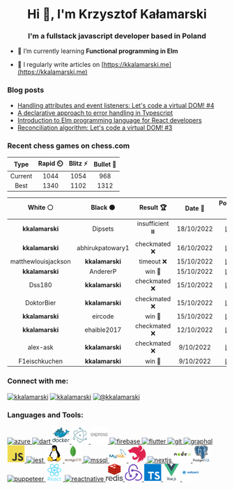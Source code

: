 <h1 align="center">Hi 👋, I'm Krzysztof Kałamarski</h1>
<h3 align="center">I'm a fullstack javascript developer based in Poland</h3>

- 🌱 I’m currently learning **Functional programming in Elm**

- 📝 I regularly write articles on [https://kkalamarski.me](https://kkalamarski.me)

### Blog posts
<!-- BLOG-POST-LIST:START -->
- [Handling attributes and event listeners: Let&#39;s code a virtual DOM! #4](https://kkalamarski.me/handling-attributes-and-event-listeners-lets-code-a-virtual-dom-4)
- [A declarative approach to error handling in Typescript](https://kkalamarski.me/a-declarative-approach-to-error-handling-in-typescript)
- [Introduction to Elm programming language for React developers](https://kkalamarski.me/introduction-to-elm-programming-language-for-react-developers)
- [Reconciliation algorithm: Let&#39;s code a virtual DOM! #3](https://kkalamarski.me/reconciliation-algorithm-lets-code-a-virtual-dom-3)
<!-- BLOG-POST-LIST:END -->

### Recent chess games on chess.com
<!--START_SECTION:chessStats-->
<!-- Automatically generated with https://github.com/Balastrong/chess-stats-action -->

| Type | Rapid ⏲️ | Blitz ⚡ | Bullet 🔫 |
|:---:|:---:|:---:|:---:|
| Current | 1044 | 1054 | 968 |
| Best | 1340 | 1102 | 1312 |

| White ⚪ | Black ⚫ | Result 🏆 | Date 📅 | Position 🗺️ | Type 🕕 |
|:---:|:---:|:---:|:---:|:---:|:---:|
| **kkalamarski** | Dipsets | insufficient ⏸️ | 18/10/2022 | <a href="http://www.ee.unb.ca/cgi-bin/tervo/fen.pl?select=8/8/8/8/8/K2k4/8/8 b - -">Link</a> | Blitz |
| **kkalamarski** | abhirukpatowary1 | checkmated ❌ | 16/10/2022 | <a href="http://www.ee.unb.ca/cgi-bin/tervo/fen.pl?select=rn4rk/ppp2p2/3b4/2Np4/3P4/3B4/PPP2n1P/4R1RK w - -">Link</a> | Bullet |
| matthewlouisjackson | **kkalamarski** | timeout ❌ | 15/10/2022 | <a href="http://www.ee.unb.ca/cgi-bin/tervo/fen.pl?select=8/5P1k/7p/3Q4/8/P2N4/1PP5/1K4R1 b - -">Link</a> | Bullet |
| **kkalamarski** | AndererP | win 🥇 | 15/10/2022 | <a href="http://www.ee.unb.ca/cgi-bin/tervo/fen.pl?select=r1b1k1nr/ppB1bppp/2n1p3/8/2NP4/2P1PN2/P4PPP/R2QKB1R b KQkq -">Link</a> | Bullet |
| Dss180 | **kkalamarski** | checkmated ❌ | 15/10/2022 | <a href="http://www.ee.unb.ca/cgi-bin/tervo/fen.pl?select=N1k1Q3/pb1p3p/1p6/2p1R3/8/1P6/Pq3PPP/4R1K1 b - -">Link</a> | Blitz |
| DoktorBier | **kkalamarski** | checkmated ❌ | 15/10/2022 | <a href="http://www.ee.unb.ca/cgi-bin/tervo/fen.pl?select=r2k3r/p2n1Npp/1p6/8/3p2n1/1P4P1/PB1P1PKP/2R1R3 b - -">Link</a> | Blitz |
| **kkalamarski** | eircode | win 🥇 | 15/10/2022 | <a href="http://www.ee.unb.ca/cgi-bin/tervo/fen.pl?select=4kb1r/pQ1p1ppp/1p2r3/8/2p2B2/6P1/PPP1PP1P/2KR3R b k -">Link</a> | Blitz |
| **kkalamarski** | ehaible2017 | checkmated ❌ | 12/10/2022 | <a href="http://www.ee.unb.ca/cgi-bin/tervo/fen.pl?select=6k1/6p1/1p2p3/5p2/1p2nP2/2n5/P5RP/3q2K1 w - -">Link</a> | Blitz |
| alex-ask | **kkalamarski** | checkmated ❌ | 9/10/2022 | <a href="http://www.ee.unb.ca/cgi-bin/tervo/fen.pl?select=k7/pQp5/5p2/1R6/5B2/3P2Pp/1PP4P/5RK1 b - -">Link</a> | Blitz |
| F1eischkuchen | **kkalamarski** | win 🥇 | 9/10/2022 | <a href="http://www.ee.unb.ca/cgi-bin/tervo/fen.pl?select=r4rk1/3b1ppp/2p2n2/p3N3/1p1qP3/8/1PP2KPP/RQ3B1R w - -">Link</a> | Blitz |

<!--END_SECTION:chessStats-->

<h3 align="left">Connect with me:</h3>
<p align="left">
<a href="https://twitter.com/kkalamarski" target="blank"><img align="center" src="https://raw.githubusercontent.com/rahuldkjain/github-profile-readme-generator/master/src/images/icons/Social/twitter.svg" alt="kkalamarski" height="30" width="40" /></a>
<a href="https://linkedin.com/in/kkalamarski" target="blank"><img align="center" src="https://raw.githubusercontent.com/rahuldkjain/github-profile-readme-generator/master/src/images/icons/Social/linked-in-alt.svg" alt="kkalamarski" height="30" width="40" /></a>
<a href="https://hashnode.com/@kkalamarski" target="blank"><img align="center" src="https://raw.githubusercontent.com/rahuldkjain/github-profile-readme-generator/master/src/images/icons/Social/hashnode.svg" alt="@kkalamarski" height="30" width="40" /></a>
</p>

<h3 align="left">Languages and Tools:</h3>
<p align="left"> <a href="https://azure.microsoft.com/en-in/" target="_blank" rel="noreferrer"> <img src="https://www.vectorlogo.zone/logos/microsoft_azure/microsoft_azure-icon.svg" alt="azure" width="40" height="40"/> </a> <a href="https://dart.dev" target="_blank" rel="noreferrer"> <img src="https://www.vectorlogo.zone/logos/dartlang/dartlang-icon.svg" alt="dart" width="40" height="40"/> </a> <a href="https://www.docker.com/" target="_blank" rel="noreferrer"> <img src="https://raw.githubusercontent.com/devicons/devicon/master/icons/docker/docker-original-wordmark.svg" alt="docker" width="40" height="40"/> </a> <a href="https://www.electronjs.org" target="_blank" rel="noreferrer"> <img src="https://raw.githubusercontent.com/devicons/devicon/master/icons/electron/electron-original.svg" alt="electron" width="40" height="40"/> </a> <a href="https://expressjs.com" target="_blank" rel="noreferrer"> <img src="https://raw.githubusercontent.com/devicons/devicon/master/icons/express/express-original-wordmark.svg" alt="express" width="40" height="40"/> </a> <a href="https://firebase.google.com/" target="_blank" rel="noreferrer"> <img src="https://www.vectorlogo.zone/logos/firebase/firebase-icon.svg" alt="firebase" width="40" height="40"/> </a> <a href="https://flutter.dev" target="_blank" rel="noreferrer"> <img src="https://www.vectorlogo.zone/logos/flutterio/flutterio-icon.svg" alt="flutter" width="40" height="40"/> </a> <a href="https://git-scm.com/" target="_blank" rel="noreferrer"> <img src="https://www.vectorlogo.zone/logos/git-scm/git-scm-icon.svg" alt="git" width="40" height="40"/> </a> <a href="https://graphql.org" target="_blank" rel="noreferrer"> <img src="https://www.vectorlogo.zone/logos/graphql/graphql-icon.svg" alt="graphql" width="40" height="40"/> </a> <a href="https://developer.mozilla.org/en-US/docs/Web/JavaScript" target="_blank" rel="noreferrer"> <img src="https://raw.githubusercontent.com/devicons/devicon/master/icons/javascript/javascript-original.svg" alt="javascript" width="40" height="40"/> </a> <a href="https://jestjs.io" target="_blank" rel="noreferrer"> <img src="https://www.vectorlogo.zone/logos/jestjsio/jestjsio-icon.svg" alt="jest" width="40" height="40"/> </a> <a href="https://www.linux.org/" target="_blank" rel="noreferrer"> <img src="https://raw.githubusercontent.com/devicons/devicon/master/icons/linux/linux-original.svg" alt="linux" width="40" height="40"/> </a> <a href="https://www.mongodb.com/" target="_blank" rel="noreferrer"> <img src="https://raw.githubusercontent.com/devicons/devicon/master/icons/mongodb/mongodb-original-wordmark.svg" alt="mongodb" width="40" height="40"/> </a> <a href="https://www.microsoft.com/en-us/sql-server" target="_blank" rel="noreferrer"> <img src="https://www.svgrepo.com/show/303229/microsoft-sql-server-logo.svg" alt="mssql" width="40" height="40"/> </a> <a href="https://www.mysql.com/" target="_blank" rel="noreferrer"> <img src="https://raw.githubusercontent.com/devicons/devicon/master/icons/mysql/mysql-original-wordmark.svg" alt="mysql" width="40" height="40"/> </a> <a href="https://nestjs.com/" target="_blank" rel="noreferrer"> <img src="https://raw.githubusercontent.com/devicons/devicon/master/icons/nestjs/nestjs-plain.svg" alt="nestjs" width="40" height="40"/> </a> <a href="https://nextjs.org/" target="_blank" rel="noreferrer"> <img src="https://cdn.worldvectorlogo.com/logos/nextjs-2.svg" alt="nextjs" width="40" height="40"/> </a> <a href="https://nodejs.org" target="_blank" rel="noreferrer"> <img src="https://raw.githubusercontent.com/devicons/devicon/master/icons/nodejs/nodejs-original-wordmark.svg" alt="nodejs" width="40" height="40"/> </a> <a href="https://www.postgresql.org" target="_blank" rel="noreferrer"> <img src="https://raw.githubusercontent.com/devicons/devicon/master/icons/postgresql/postgresql-original-wordmark.svg" alt="postgresql" width="40" height="40"/> </a> <a href="https://github.com/puppeteer/puppeteer" target="_blank" rel="noreferrer"> <img src="https://www.vectorlogo.zone/logos/pptrdev/pptrdev-official.svg" alt="puppeteer" width="40" height="40"/> </a> <a href="https://reactjs.org/" target="_blank" rel="noreferrer"> <img src="https://raw.githubusercontent.com/devicons/devicon/master/icons/react/react-original-wordmark.svg" alt="react" width="40" height="40"/> </a> <a href="https://reactnative.dev/" target="_blank" rel="noreferrer"> <img src="https://reactnative.dev/img/header_logo.svg" alt="reactnative" width="40" height="40"/> </a> <a href="https://redis.io" target="_blank" rel="noreferrer"> <img src="https://raw.githubusercontent.com/devicons/devicon/master/icons/redis/redis-original-wordmark.svg" alt="redis" width="40" height="40"/> </a> <a href="https://redux.js.org" target="_blank" rel="noreferrer"> <img src="https://raw.githubusercontent.com/devicons/devicon/master/icons/redux/redux-original.svg" alt="redux" width="40" height="40"/> </a> <a href="https://www.typescriptlang.org/" target="_blank" rel="noreferrer"> <img src="https://raw.githubusercontent.com/devicons/devicon/master/icons/typescript/typescript-original.svg" alt="typescript" width="40" height="40"/> </a> <a href="https://vuejs.org/" target="_blank" rel="noreferrer"> <img src="https://raw.githubusercontent.com/devicons/devicon/master/icons/vuejs/vuejs-original-wordmark.svg" alt="vuejs" width="40" height="40"/> </a> <a href="https://webpack.js.org" target="_blank" rel="noreferrer"> <img src="https://raw.githubusercontent.com/devicons/devicon/d00d0969292a6569d45b06d3f350f463a0107b0d/icons/webpack/webpack-original-wordmark.svg" alt="webpack" width="40" height="40"/> </a> </p>
